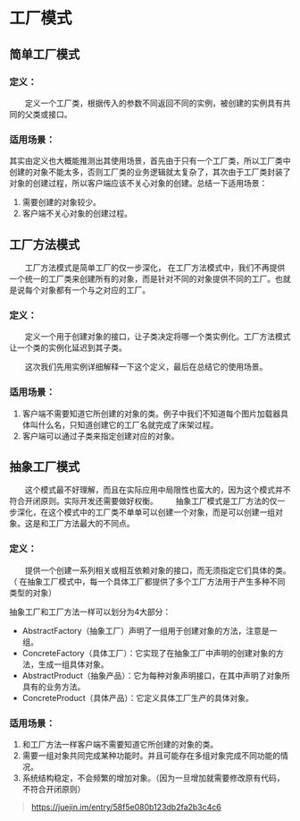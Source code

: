 # 工厂模式

## 简单工厂模式
### 定义：
　　定义一个工厂类，根据传入的参数不同返回不同的实例，被创建的实例具有共同的父类或接口。

### 适用场景：
其实由定义也大概能推测出其使用场景，首先由于只有一个工厂类，所以工厂类中创建的对象不能太多，否则工厂类的业务逻辑就太复杂了，其次由于工厂类封装了对象的创建过程，所以客户端应该不关心对象的创建。总结一下适用场景：
1. 需要创建的对象较少。
2. 客户端不关心对象的创建过程。


## 工厂方法模式
　　工厂方法模式是简单工厂的仅一步深化， 在工厂方法模式中，我们不再提供一个统一的工厂类来创建所有的对象，而是针对不同的对象提供不同的工厂。也就是说每个对象都有一个与之对应的工厂。

### 定义：
　　定义一个用于创建对象的接口，让子类决定将哪一个类实例化。工厂方法模式让一个类的实例化延迟到其子类。

　　这次我们先用实例详细解释一下这个定义，最后在总结它的使用场景。
### 适用场景：

1. 客户端不需要知道它所创建的对象的类。例子中我们不知道每个图片加载器具体叫什么名，只知道创建它的工厂名就完成了床架过程。
2. 客户端可以通过子类来指定创建对应的对象。


## 抽象工厂模式
　　这个模式最不好理解，而且在实际应用中局限性也蛮大的，因为这个模式并不符合开闭原则。实际开发还需要做好权衡。
　　抽象工厂模式是工厂方法的仅一步深化，在这个模式中的工厂类不单单可以创建一个对象，而是可以创建一组对象。这是和工厂方法最大的不同点。

### 定义：
　　提供一个创建一系列相关或相互依赖对象的接口，而无须指定它们具体的类。（ 在抽象工厂模式中，每一个具体工厂都提供了多个工厂方法用于产生多种不同类型的对象）

抽象工厂和工厂方法一样可以划分为4大部分：

* AbstractFactory（抽象工厂）声明了一组用于创建对象的方法，注意是一组。
* ConcreteFactory（具体工厂）：它实现了在抽象工厂中声明的创建对象的方法，生成一组具体对象。
* AbstractProduct（抽象产品）：它为每种对象声明接口，在其中声明了对象所具有的业务方法。
* ConcreteProduct（具体产品）：它定义具体工厂生产的具体对象。

### 适用场景：
1. 和工厂方法一样客户端不需要知道它所创建的对象的类。
2. 需要一组对象共同完成某种功能时。并且可能存在多组对象完成不同功能的情况。
3. 系统结构稳定，不会频繁的增加对象。（因为一旦增加就需要修改原有代码，不符合开闭原则）


> https://juejin.im/entry/58f5e080b123db2fa2b3c4c6

